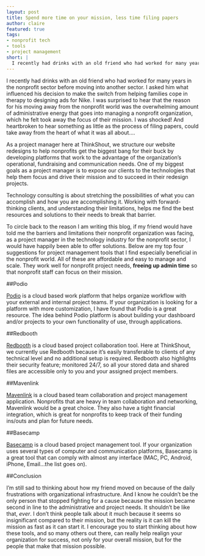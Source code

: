 ```yaml
---
layout: post
title: Spend more time on your mission, less time filing papers
author: claire
featured: true
tags:
- nonprofit tech
- tools
- project management
short: |
  I recently had drinks with an old friend who had worked for many years in the nonprofit sector before moving into another sector. I asked him what influenced his decision to make the switch from helping families cope in therapy to designing ads for Nike. I was surprised to hear that the reason for his moving away from the nonprofit world was the overwhelming amount of administrative energy that goes into managing a nonprofit organization, which he felt took away the focus of their mission.
---
```


I recently had drinks with an old friend who had worked for many years in the nonprofit sector before moving into another sector. I asked him what influenced his decision to make the switch from helping families cope in therapy to designing ads for Nike. I was surprised to hear that the reason for his moving away from the nonprofit world was the overwhelming amount of administrative energy that goes into managing a nonprofit organization, which he felt took away the focus of their mission. I was shocked! And heartbroken to hear something as little as the process of filing papers, could take away from the heart of what it was all about….

As a project manager here at ThinkShout, we structure our website redesigns to help nonprofits get the biggest bang for their buck by developing platforms that work to the advantage of the organization’s operational, fundraising and communication needs. One of my biggest goals as a project manager is to expose our clients to the technologies that help them focus and drive their mission and to succeed in their redesign projects.

Technology consulting is about stretching the possibilities of what you can accomplish and how you are accomplishing it. Working with forward-thinking clients, and understanding their limitations, helps me find the best resources and solutions to their needs to break that barrier.

To circle back to the reason I am writing this blog, if my friend would have told me the barriers and limitations their nonprofit organization was facing, as a project manager in the technology industry for the nonprofit sector, I would have happily been able to offer solutions. Below are my top four suggestions for project management tools that I find especially beneficial in the nonprofit world. All of these are affordable and easy to manage and scale. They work well for nonprofit project needs, **freeing up admin time** so that nonprofit staff can focus on their mission.

##Podio

[Podio](https://podio.com) is a cloud based work platform that helps organize workflow with your external and internal project teams. If your organization is looking for a platform with more customization, I have found that Podio is a great resource. The idea behind Podio platform is about building your dashboard and/or projects to your own functionality of use, through applications. 

##Redbooth 

[Redbooth](http://www.redbooth.com) is a cloud based project collaboration tool. Here at ThinkShout, we currently use Redbooth because it’s easily transferable to clients of any technical level and no additional setup is required. Redbooth also highlights their security feature; monitored 24/7, so all your stored data and shared files are accessible only to you and your assigned project members.

##Mavenlink

[Mavenlink](https://www.mavenlink.com) is a cloud based team collaboration and project management application. Nonprofits that are heavy in team collaboration and networking, Mavenlink would be a great choice. They also have a tight financial integration, which is great for nonprofits to keep track of their funding ins/outs and plan for future needs. 

##Basecamp

[Basecamp](https://basecamp.com) is a cloud based project management tool. If your organization uses several types of computer and communication platforms, Basecamp is a great tool that can comply with almost any interface (MAC, PC, Android, iPhone, Email...the list goes on).

##Conclusion

I’m still sad to thinking about how my friend moved on because of the daily frustrations with organizational infrastructure. And I know he couldn’t be the only person that stopped fighting for a cause because the mission became second in line to the administrative and project needs. It shouldn’t be like that, *ever*. I don’t think people talk about it much because it seems so insignificant compared to their mission, but the reality is it can kill the mission as fast as it can start it. I encourage you to start thinking about how these tools, and so many others out there, can really help realign your organization for success, not only for your overall mission, but for the people that make that mission possible.
